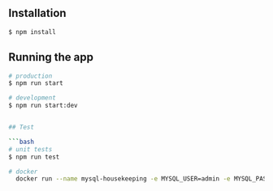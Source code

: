 ## Installation

```bash
$ npm install
```

## Running the app

```bash
# production
$ npm run start

# development
$ npm run start:dev


## Test

```bash
# unit tests
$ npm run test

# docker
  docker run --name mysql-housekeeping -e MYSQL_USER=admin -e MYSQL_PASSWORD=test -e MYSQL_DATABASE=housekeeping -e MYSQL_RANDOM_ROOT_PASSWORD=yes -p 3306:3306 -d mysql
